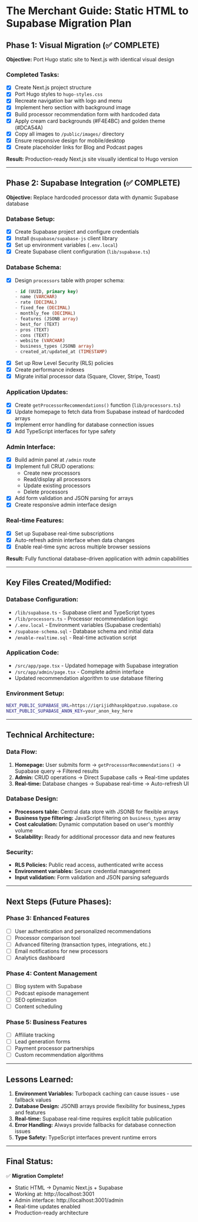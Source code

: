 # The Merchant Guide: Static HTML to Supabase Migration Plan

## Phase 1: Visual Migration (✅ COMPLETE)
**Objective:** Port Hugo static site to Next.js with identical visual design

### Completed Tasks:
- [x] Create Next.js project structure
- [x] Port Hugo styles to `hugo-styles.css`
- [x] Recreate navigation bar with logo and menu
- [x] Implement hero section with background image
- [x] Build processor recommendation form with hardcoded data
- [x] Apply cream card backgrounds (#F4E4BC) and golden theme (#DCA54A)
- [x] Copy all images to `/public/images/` directory
- [x] Ensure responsive design for mobile/desktop
- [x] Create placeholder links for Blog and Podcast pages

**Result:** Production-ready Next.js site visually identical to Hugo version

---

## Phase 2: Supabase Integration (✅ COMPLETE)
**Objective:** Replace hardcoded processor data with dynamic Supabase database

### Database Setup:
- [x] Create Supabase project and configure credentials
- [x] Install `@supabase/supabase-js` client library
- [x] Set up environment variables (`.env.local`)
- [x] Create Supabase client configuration (`lib/supabase.ts`)

### Database Schema:
- [x] Design `processors` table with proper schema:
  ```sql
  - id (UUID, primary key)
  - name (VARCHAR)
  - rate (DECIMAL)
  - fixed_fee (DECIMAL)
  - monthly_fee (DECIMAL)
  - features (JSONB array)
  - best_for (TEXT)
  - pros (TEXT)
  - cons (TEXT)
  - website (VARCHAR)
  - business_types (JSONB array)
  - created_at/updated_at (TIMESTAMP)
  ```
- [x] Set up Row Level Security (RLS) policies
- [x] Create performance indexes
- [x] Migrate initial processor data (Square, Clover, Stripe, Toast)

### Application Updates:
- [x] Create `getProcessorRecommendations()` function (`lib/processors.ts`)
- [x] Update homepage to fetch data from Supabase instead of hardcoded arrays
- [x] Implement error handling for database connection issues
- [x] Add TypeScript interfaces for type safety

### Admin Interface:
- [x] Build admin panel at `/admin` route
- [x] Implement full CRUD operations:
  - Create new processors
  - Read/display all processors
  - Update existing processors
  - Delete processors
- [x] Add form validation and JSON parsing for arrays
- [x] Create responsive admin interface design

### Real-time Features:
- [x] Set up Supabase real-time subscriptions
- [x] Auto-refresh admin interface when data changes
- [x] Enable real-time sync across multiple browser sessions

**Result:** Fully functional database-driven application with admin capabilities

---

## Key Files Created/Modified:

### Database Configuration:
- `/lib/supabase.ts` - Supabase client and TypeScript types
- `/lib/processors.ts` - Processor recommendation logic
- `/.env.local` - Environment variables (Supabase credentials)
- `/supabase-schema.sql` - Database schema and initial data
- `/enable-realtime.sql` - Real-time activation script

### Application Code:
- `/src/app/page.tsx` - Updated homepage with Supabase integration
- `/src/app/admin/page.tsx` - Complete admin interface
- Updated recommendation algorithm to use database filtering

### Environment Setup:
```bash
NEXT_PUBLIC_SUPABASE_URL=https://iqrijidhhaspkbpatzuo.supabase.co
NEXT_PUBLIC_SUPABASE_ANON_KEY=your_anon_key_here
```

---

## Technical Architecture:

### Data Flow:
1. **Homepage:** User submits form → `getProcessorRecommendations()` → Supabase query → Filtered results
2. **Admin:** CRUD operations → Direct Supabase calls → Real-time updates
3. **Real-time:** Database changes → Supabase real-time → Auto-refresh UI

### Database Design:
- **Processors table:** Central data store with JSONB for flexible arrays
- **Business type filtering:** JavaScript filtering on `business_types` array
- **Cost calculation:** Dynamic computation based on user's monthly volume
- **Scalability:** Ready for additional processor data and new features

### Security:
- **RLS Policies:** Public read access, authenticated write access
- **Environment variables:** Secure credential management
- **Input validation:** Form validation and JSON parsing safeguards

---

## Next Steps (Future Phases):

### Phase 3: Enhanced Features
- [ ] User authentication and personalized recommendations
- [ ] Processor comparison tool
- [ ] Advanced filtering (transaction types, integrations, etc.)
- [ ] Email notifications for new processors
- [ ] Analytics dashboard

### Phase 4: Content Management
- [ ] Blog system with Supabase
- [ ] Podcast episode management
- [ ] SEO optimization
- [ ] Content scheduling

### Phase 5: Business Features
- [ ] Affiliate tracking
- [ ] Lead generation forms
- [ ] Payment processor partnerships
- [ ] Custom recommendation algorithms

---

## Lessons Learned:

1. **Environment Variables:** Turbopack caching can cause issues - use fallback values
2. **Database Design:** JSONB arrays provide flexibility for business_types and features
3. **Real-time:** Supabase real-time requires explicit table publication
4. **Error Handling:** Always provide fallbacks for database connection issues
5. **Type Safety:** TypeScript interfaces prevent runtime errors

---

## Final Status:
✅ **Migration Complete!**
- Static HTML → Dynamic Next.js + Supabase
- Working at: http://localhost:3001
- Admin interface: http://localhost:3001/admin
- Real-time updates enabled
- Production-ready architecture